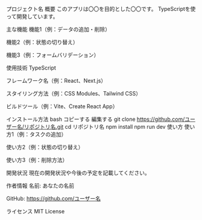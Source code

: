 プロジェクト名
概要
このアプリは〇〇を目的とした〇〇です。
TypeScriptを使って開発しています。

主な機能
機能1（例：データの追加・削除）

機能2（例：状態の切り替え）

機能3（例：フォームバリデーション）

使用技術
TypeScript

フレームワーク名（例：React、Next.js）

スタイリング方法（例：CSS Modules、Tailwind CSS）

ビルドツール（例：Vite、Create React App）

インストール方法
bash
コピーする
編集する
git clone https://github.com/ユーザー名/リポジトリ名.git
cd リポジトリ名
npm install
npm run dev
使い方
使い方1（例：タスクの追加）

使い方2（例：状態の切り替え）

使い方3（例：削除方法）

開発状況
現在の開発状況や今後の予定を記載してください。

作者情報
名前: あなたの名前

GitHub: https://github.com/ユーザー名

ライセンス
MIT License
